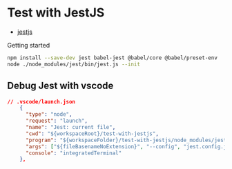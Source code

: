 # Test with JestJS

- [jestjs]()

Getting started

```bash
npm install --save-dev jest babel-jest @babel/core @babel/preset-env
node ./node_modules/jest/bin/jest.js --init
```

## Debug Jest with vscode

```json
// .vscode/launch.json
    {
      "type": "node",
      "request": "launch",
      "name": "Jest: current file",
      "cwd": "${workspaceRoot}/test-with-jestjs",
      "program": "${workspaceFolder}/test-with-jestjs/node_modules/jest/bin/jest.js",
      "args": ["${fileBasenameNoExtension}", "--config", "jest.config.js"],
      "console": "integratedTerminal"
    },
```
